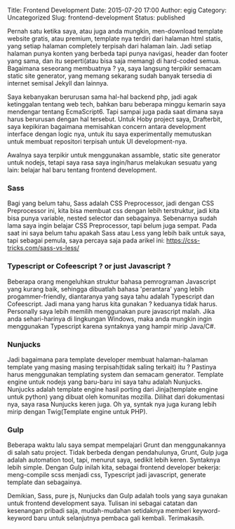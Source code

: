 Title: Frontend Development
Date: 2015-07-20 17:00
Author: egig
Category: Uncategorized
Slug: frontend-development
Status: published

Pernah satu ketika saya, atau juga anda mungkin, men-download template
website gratis, atau premium, template nya terdiri dari halaman html
statis, yang setiap halaman completely terpisah dari halaman lain. Jadi
setiap halaman punya konten yang berbeda tapi punya navigasi, header dan
footer yang sama, dan itu seperti(atau bisa saja memang) di hard-coded
semua. Bagaimana seseorang membuatnya ? ya, saya langsung terpikir
semacam static site generator, yang memang sekarang sudah banyak
tersedia di internet semisal Jekyll dan lainnya.

<!--more-->

Saya kebanyakan berurusan sama hal-hal backend php, jadi agak
ketinggalan tentang web tech, bahkan baru beberapa minggu kemarin saya
mendengar tentang EcmaScript6. Tapi sampai juga pada saat dimana saya
harus berurusan dengan hal tersebut. Untuk Hoby project saya,
Drafterbit, saya kepikiran bagaimana memisahkan concern antara
development interface dengan logic nya, untuk itu saya experimentally
memutuskan untuk membuat repositori terpisah untuk UI development-nya.

Awalnya saya terpikir untuk menggunakan assamble, static site generator
untuk nodejs, tetapi saya rasa saya ingin/harus melakukan sesuatu yang
lain: belajar hal baru tentang frontend development.

[]()

### Sass

Bagi yang belum tahu, Sass adalah CSS Preprocessor, jadi dengan CSS
Preprocessor ini, kita bisa membuat css dengan lebih terstruktur, jadi
kita bisa punya variable, nested selector dan sebagainya. Sebenarnya
sudah lama saya ingin belajar CSS Preprocessor, tapi belum juga sempat.
Pada saat ini saya belum tahu apakah Sass atau Less yang lebih baik
untuk saya, tapi sebagai pemula, saya percaya saja pada arikel ini:
<https://css-tricks.com/sass-vs-less/>

[]()

### Typescript or Cofeescript ? or just Javascript ?

Beberapa orang mengeluhkan struktur bahasa pemrograman Javascript yang
kurang baik, sehingga dibuatlah bahasa 'perantara' yang lebih
progammer-friendly, diantaranya yang saya tahu adalah Typescript dan
Cofeescript. Jadi mana yang harus kita gunakan ? keduanya tidak harus.
Personally saya lebih memilih menggunakan pure javascript malah. Jika
anda sehari-harinya di lingkungan Windows, maka anda mungkin ingin
menggunakan Typescript karena syntaknya yang hampir mirip Java/C\#.

[]()

### Nunjucks

Jadi bagaimana para template developer membuat halaman-halaman template
yang masing masing terpisah(tidak saling terkait) itu ? Pastinya harus
menggunakan templating system dan semacam generator. Template engine
untuk nodejs yang baru-baru ini saya tahu adalah Nunjucks. Nunjucks
adalah template engine hasil porting dari Jinja(template engine untuk
python) yang dibuat oleh komunitas mozilla. Dilihat dari dokumentasi
nya, saya rasa Nunjucks keren juga. Oh ya, syntak nya juga kurang lebih
mirip dengan Twig(Template engine untuk PHP).

[]()

### Gulp

Beberapa waktu lalu saya sempat mempelajari Grunt dan menggunakannya di
salah satu project. Tidak berbeda dengan pendahulunya, Grunt, Gulp juga
adalah automation tool, tapi, menurut saya, sedikit lebih keren.
Syntaknya lebih simple. Dengan Gulp inilah kita, sebagai frontend
developer bekerja: meng-compile scss menjadi css, Typescript jadi
javascript, generate template dan sebagainya.

Demikian, Sass, pure js, Nunjucks dan Gulp adalah tools yang saya
gunakan untuk frontend development saya. Tulisan ini sebagai catatan dan
kesenangan pribadi saja, mudah-mudahan setidaknya memberi
keyword-keyword baru untuk selanjutnya pembaca gali kembali.
Terimakasih.
